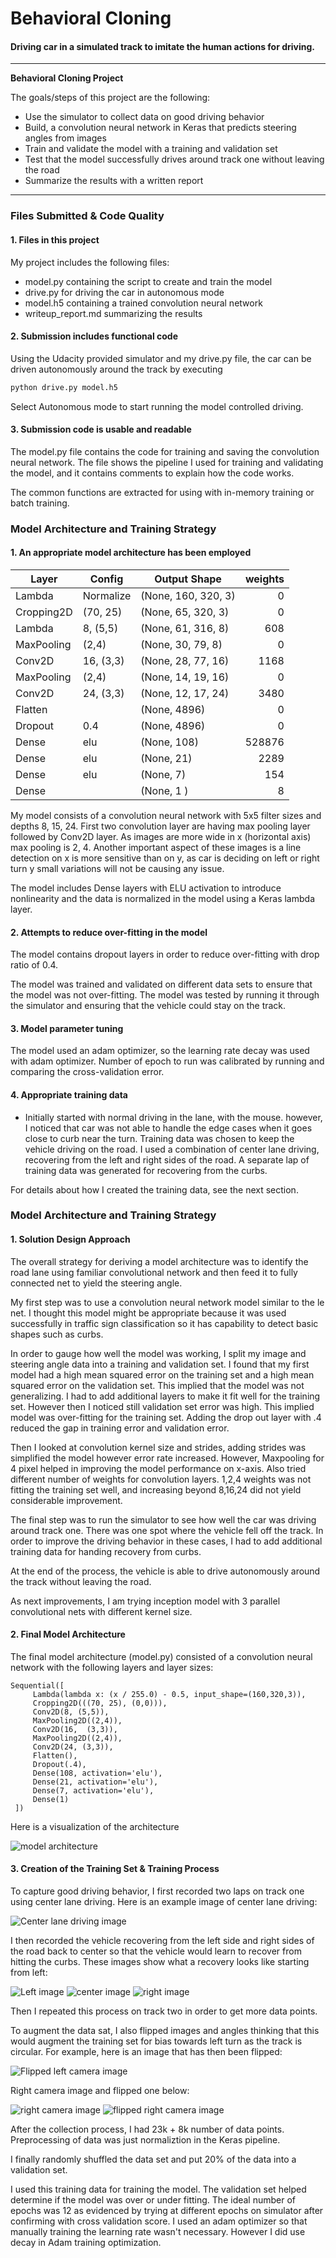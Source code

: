 # **Behavioral Cloning** 

#### Driving car in a simulated track to imitate the human actions for driving.


---

**Behavioral Cloning Project**

The goals/steps of this project are the following:
* Use the simulator to collect data on good driving behavior
* Build, a convolution neural network in Keras that predicts steering angles from images
* Train and validate the model with a training and validation set
* Test that the model successfully drives around track one without leaving the road
* Summarize the results with a written report


[//]: # (Image References)

[model]: ./images/map.png "Model Visualization"
[center]: ./images/center.jpg "Cenetr lane driving"
[left]: ./images/left.jpg "Recovery Image"
[right]: ./images/right.jpg "Recovery Image"
[flipped_left]: ./images/flipped_left.png "Flipped left Image"
[right_camera]: ./images/right_camera.png "Right Image"
[flipped_right]: ./images/flipped_right.png "Flipped right Image"



---
### Files Submitted & Code Quality

#### 1. Files in this project

My project includes the following files:
* model.py containing the script to create and train the model
* drive.py for driving the car in autonomous mode
* model.h5 containing a trained convolution neural network 
* writeup_report.md summarizing the results

#### 2. Submission includes functional code
Using the Udacity provided simulator and my drive.py file, the car can be driven
autonomously around the track by executing 
```sh
python drive.py model.h5
```
Select Autonomous mode to start running the model controlled driving.

#### 3. Submission code is usable and readable

The model.py file contains the code for training and saving the convolution neural network. The file shows the pipeline I used for training and validating the model, and it contains comments to explain how the code works.

The common functions are extracted for using with in-memory training or batch training.

### Model Architecture and Training Strategy

#### 1. An appropriate model architecture has been employed



| Layer        | Config        | Output Shape                 | weights |
|--------------|---------------|------------------------------|------:|
| Lambda       | Normalize     | (None, 160, 320, 3)          |     0 |
| Cropping2D   | (70, 25)      | (None, 65, 320, 3)           |     0 |
| Lambda       | 8, (5,5)      | (None, 61, 316, 8)           |   608 |
| MaxPooling   | (2,4)         | (None, 30, 79, 8)            |     0 |
| Conv2D       | 16, (3,3)     | (None, 28, 77, 16)           |  1168 |
| MaxPooling   | (2,4)         | (None, 14, 19, 16)           |     0 |
| Conv2D       | 24, (3,3)     | (None, 12, 17, 24)           |  3480 |
| Flatten      |               | (None, 4896)                 |     0 |
| Dropout      |  0.4          | (None, 4896)                 |     0 |
| Dense        |  elu          | (None, 108)                  |528876 |
| Dense        |  elu          | (None, 21)                   |  2289 |
| Dense        |  elu          | (None, 7)                    |   154 |
| Dense        |               | (None, 1 )                   |     8 |

My model consists of a convolution neural network with 5x5 filter sizes and depths 8, 15, 24. 
First two convolution layer are having max pooling layer followed by Conv2D layer. As images are
more wide in x (horizontal axis) max pooling is 2, 4. Another important aspect of these images is 
a line detection on x is more sensitive than on y, as car is deciding on left or right turn y small 
variations will not be causing any issue. 

The model includes Dense layers with ELU activation to introduce nonlinearity and the data is normalized in the model using a Keras lambda layer. 

#### 2. Attempts to reduce over-fitting in the model

The model contains dropout layers in order to reduce over-fitting with drop ratio of 0.4.  

The model was trained and validated on different data sets to ensure that the model was not over-fitting.
The model was tested by running it through the simulator and ensuring that the vehicle could stay on the track.

#### 3. Model parameter tuning

The model used an adam optimizer, so the learning rate decay was used with adam optimizer. Number of epoch to run was 
calibrated by running and comparing the cross-validation error. 

#### 4. Appropriate training data

* Initially started with normal driving in the lane, with the mouse. however, I noticed that car was not 
able to handle the edge cases when it goes close to curb near the turn.
Training data was chosen to keep the vehicle driving on the road. I used a combination of center lane driving, recovering from the left and right sides of the road.
A separate lap of training data was generated for recovering from the curbs.  

For details about how I created the training data, see the next section. 

### Model Architecture and Training Strategy

#### 1. Solution Design Approach

The overall strategy for deriving a model architecture was to identify the road lane using familiar convolutional network and then feed it to fully connected net to yield the steering angle.

My first step was to use a convolution neural network model similar to the le net. I thought this model might be appropriate because it was
used successfully in traffic sign classification so it has capability to detect basic shapes such as curbs.

In order to gauge how well the model was working, I split my image and steering angle data into a training and validation set. 
I found that my first model had a high mean squared error on the training set and a high mean squared error on the validation set. This implied that the model was not generalizing. 
I had to add additional layers to make it fit well for the training set. However then I noticed still validation set error was high. This 
implied model was over-fitting for the training set. Adding the drop out layer with .4 reduced the gap in training error and validation error.

Then I looked at convolution kernel size and strides, adding strides was simplified the model however error rate increased. However,
Maxpooling for 4 pixel helped in improving the model performance on x-axis. Also tried different number of weights for convolution layers. 1,2,4 weights 
was not fitting the training set well, and increasing beyond 8,16,24 did not yield considerable improvement.

The final step was to run the simulator to see how well the car was driving around track one. There was one spot where the vehicle fell off the track.
In order to  improve the driving behavior in these cases, I had to add additional training data for handing recovery from curbs.

At the end of the process, the vehicle is able to drive autonomously around the track without leaving the road.

As next improvements, I am trying inception model with 3 parallel convolutional nets with different kernel size. 

#### 2. Final Model Architecture

The final model architecture (model.py) consisted of a convolution neural network with the following layers and layer sizes:
```
Sequential([
     Lambda(lambda x: (x / 255.0) - 0.5, input_shape=(160,320,3)),
     Cropping2D(((70, 25), (0,0))),
     Conv2D(8, (5,5)),
     MaxPooling2D((2,4)),
     Conv2D(16,  (3,3)),
     MaxPooling2D((2,4)),
     Conv2D(24, (3,3)),
     Flatten(),
     Dropout(.4),
     Dense(108, activation='elu'),
     Dense(21, activation='elu'),
     Dense(7, activation='elu'),
     Dense(1)
 ])

```
Here is a visualization of the architecture 

![model architecture][model]

#### 3. Creation of the Training Set & Training Process

To capture good driving behavior, I first recorded two laps on track one using center lane driving. Here is an example image of center lane driving:

![Center lane driving image][center]

I then recorded the vehicle recovering from the left side and right sides of the road back to center so that the vehicle would learn to recover from hitting the curbs. These images show what a recovery looks like starting from left:

![Left image][left]
![center image][center]
![right image][right]

Then I repeated this process on track two in order to get more data points.

To augment the data sat, I also flipped images and angles thinking that this would augment the training set for bias towards left turn as the track is circular.
 For example, here is an image that has then been flipped:

![Flipped left camera image][flipped_left]

Right camera image and flipped one below:

![right camera image][right_camera]
![flipped right camera image][flipped_right]


After the collection process, I had 23k + 8k number of data points. Preprocessing of data was just normaliztion in the Keras pipeline.

I finally randomly shuffled the data set and put 20% of the data into a validation set. 

I used this training data for training the model. The validation set helped determine if the model was over or under fitting. 
The ideal number of epochs was 12 as evidenced by trying at different epochs on simulator after confirming with cross validation score.
I used an adam optimizer so that manually training the learning rate wasn't necessary. However I did use decay in Adam training optimization.


